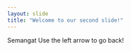 ```yaml
---
layout: slide
title: "Welcome to our second slide!"
---
```


Semangat
Use the left arrow to go back!
